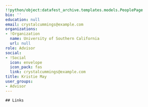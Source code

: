 ```yaml
---
!!python/object:datafest_archive.templates.models.PeoplePage
bio: ''
education: null
email: crystalcummings@example.com
organizations:
- !Organization
  name: University of Southern California
  url: null
role: Advisor
social:
- !Social
  icon: envelope
  icon_pack: fas
  link: crystalcummings@example.com
title: Kristie May
user_groups:
- Advisor
---
```


    ## Links
    